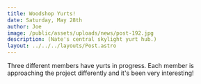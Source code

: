 ```yaml
---
title: Woodshop Yurts!
date: Saturday, May 28th
author: Joe
image: /public/assets/uploads/news/post-192.jpg
description: (Nate's central skylight yurt hub.)
layout: ../../../layouts/Post.astro
---
```


Three different members have yurts in progress.  Each member is approaching the project differently and it's been very interesting!
